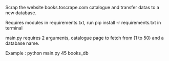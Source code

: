 Scrap the website books.toscrape.com catalogue and transfer datas to a new database.

Requires modules in requirements.txt, run pip install -r requirements.txt in terminal

main.py requires 2 arguments, catalogue page to fetch from (1 to 50) and a database name.

Example : python main.py 45 books_db